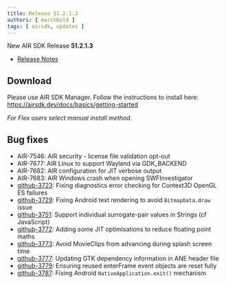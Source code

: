 ```yaml
---
title: Release 51.2.1.3
authors: [ marchbold ]
tags: [ airsdk, updates ]
---
```


New AIR SDK Release **51.2.1.3**

- [Release Notes](https://airsdk.harman.com/api/versions/51.2.1.3/release-notes/Release_Notes_AIR_SDK_51.2.1.pdf) 


## Download

Please use AIR SDK Manager. Follow the instructions to install here: https://airsdk.dev/docs/basics/getting-started

*For Flex users select manual install method.*


## Bug fixes

- AIR-7546: AIR security - license file validation opt-out
- AIR-7677: AIR Linux to support Wayland via GDK_BACKEND
- AIR-7682: AIR configuration for JIT verbose output
- AIR-7683: AIR Windows crash when opening SWFInvestigator
- [github-3723](https://github.com/airsdk/Adobe-Runtime-Support/issues/3723): Fixing diagnostics error checking for Context3D OpenGL ES failures
- [github-3729](https://github.com/airsdk/Adobe-Runtime-Support/issues/3729): Fixing Android text rendering to avoid `BitmapData.draw` issue
- [github-3751](https://github.com/airsdk/Adobe-Runtime-Support/issues/3751): Support individual surrogate-pair values in Strings (cf JavaScript)
- [github-3772](https://github.com/airsdk/Adobe-Runtime-Support/issues/3772): Adding some JIT optimisations to reduce floating point maths
- [github-3773](https://github.com/airsdk/Adobe-Runtime-Support/issues/3773): Avoid MovieClips from advancing during splash screen time
- [github-3777](https://github.com/airsdk/Adobe-Runtime-Support/issues/3777): Updating GTK dependency information in ANE header file
- [github-3779](https://github.com/airsdk/Adobe-Runtime-Support/issues/3779): Ensuring reused enterFrame event objects are reset fully
- [github-3787](https://github.com/airsdk/Adobe-Runtime-Support/issues/3787): Fixing Android `NativeApplication.exit()` mechanism